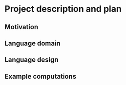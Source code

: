 # Project description and plan

## Motivation

## Language domain

## Language design

## Example computations
